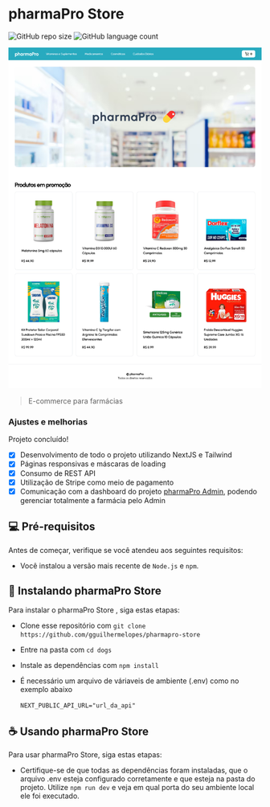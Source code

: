 # pharmaPro Store 

![GitHub repo size](https://img.shields.io/github/repo-size/gguilhermelopes/pharmapro-store?style=for-the-badge)
![GitHub language count](https://img.shields.io/github/languages/count/gguilhermelopes/pharmapro-store?style=for-the-badge)

<p align="center">
<img src="./docs/img.png" alt="preview img">
</p>

> E-commerce para farmácias

### Ajustes e melhorias

Projeto concluído!

- [x] Desenvolvimento de todo o projeto utilizando NextJS e Tailwind
- [x] Páginas responsivas e máscaras de loading
- [x] Consumo de REST API
- [x] Utilização de Stripe como meio de pagamento
- [x] Comunicação com a dashboard do projeto [pharmaPro Admin](https://github.com/gguilhermelopes/pharmapro-admin), podendo gerenciar totalmente a farmácia pelo Admin

## 💻 Pré-requisitos

Antes de começar, verifique se você atendeu aos seguintes requisitos:

* Você instalou a versão mais recente de `Node.js` e `npm`.

## 🚀 Instalando pharmaPro Store 

Para instalar o pharmaPro Store , siga estas etapas:

* Clone esse repositório com `git clone https://github.com/gguilhermelopes/pharmapro-store`
* Entre na pasta com `cd dogs`
* Instale as dependências com `npm install`
* É necessário um arquivo de váriaveis de ambiente (.env) como no exemplo abaixo

  `NEXT_PUBLIC_API_URL="url_da_api"`

## ☕ Usando pharmaPro Store 

Para usar pharmaPro Store, siga estas etapas:

* Certifique-se de que todas as dependências foram instaladas, que o arquivo .env esteja configurado corretamente e que esteja na pasta do projeto. Utilize `npm run dev` e veja em qual porta do seu ambiente local ele foi executado.
